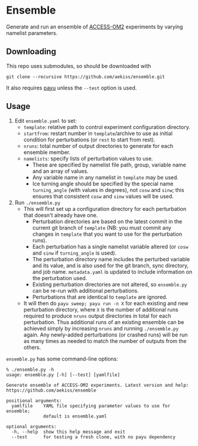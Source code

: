 # Ensemble
Generate and run an ensemble of [ACCESS-OM2](https://github.com/COSIMA/access-om2) experiments by varying namelist parameters.

## Downloading
This repo uses submodules, so should be downloaded with
```
git clone --recursive https://github.com/aekiss/ensemble.git
```
It also requires [payu](https://github.com/payu-org/payu) unless the `--test` option is used.

## Usage
1. Edit `ensemble.yaml` to set:
    - `template`: relative path to control experiment configuration directory.
    - `startfrom`: restart number in `template`/archive to use as initial condition for perturbations (or `rest` to start from rest).
    - `nruns`: total number of output directories to generate for each ensemble member.
    - `namelists`: specify lists of perturbation values to use.
        - These are specified by namelist file path, group, variable name and an array of values.
        - Any variable name in any namelist in `template` may be used.
        - Ice turning angle should be specified by the special name `turning_angle` (with values in degrees), not `cosw` and `sinw`; this ensures that consistent `cosw` and `sinw` values will be used.
2. Run `./ensemble.py`
    - This will first set up a configuration directory for each perturbation that doesn't already have one.
        - Perturbation directories are based on the latest commit in the current git branch of  `template` (NB: you must commit any changes in `template` that you want to use for the perturbation runs).
        - Each perturbation has a single namelist variable altered (or `cosw` and `sinw` if `turning_angle` is used).
        - The perturbation directory name includes the perturbed variable and its value, and is also used for the git branch, sync directory, and job name. `metadata.yaml` is updated to include information on the perturbation used.
        - Existing perturbation directories are not altered, so `ensemble.py` can be re-run with additional perturbations.
        - Perturbations that are identical to `template` are ignored.
    - It will then do `payu sweep; payu run -n X` for each existing and new perturbation directory, where `X` is the number of additional runs required to produce `nruns` output directories in total for each perturbation. Thus additional runs of an existing ensemble can be achieved simply by increasing `nruns` and running `./ensemble.py` again. Any newly-added perturbations (or crashed runs) will be run as many times as needed to match the number of outputs from the others.

`ensemble.py` has some command-line options:
```
% ./ensemble.py -h
usage: ensemble.py [-h] [--test] [yamlfile]

Generate ensemble of ACCESS-OM2 experiments. Latest version and help:
https://github.com/aekiss/ensemble

positional arguments:
  yamlfile    YAML file specifying parameter values to use for ensemble;
              default is ensemble.yaml

optional arguments:
  -h, --help  show this help message and exit
  --test      for testing a fresh clone, with no payu dependency
```